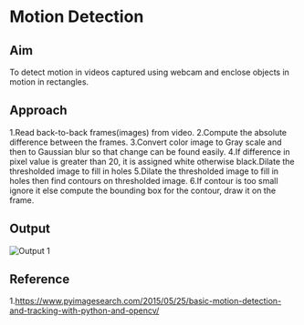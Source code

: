 # Motion Detection


## Aim

To detect motion in videos captured using webcam and enclose objects in motion in rectangles.


## Approach

1.Read back-to-back frames(images) from video.
2.Compute the absolute difference between the frames.
3.Convert color image to Gray scale and then to Gaussian blur so that change can be found easily.
4.If difference in pixel value is greater than 20, it is assigned white otherwise black.Dilate the thresholded image to fill in holes
5.Dilate the thresholded image to fill in holes then find contours on thresholded image.
6.If contour is too small ignore it else compute the bounding box for the contour, draw it on the frame.

## Output

![Output 1](https://github.com/gayathri-venu/DeepPixel/blob/master/deeppixel/Motion_detection/output.JPG)
 


## Reference

1.https://www.pyimagesearch.com/2015/05/25/basic-motion-detection-and-tracking-with-python-and-opencv/
 
